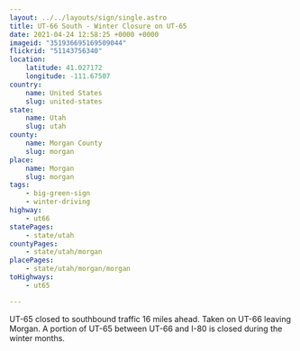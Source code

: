```yaml
---
layout: ../../layouts/sign/single.astro
title: UT-66 South - Winter Closure on UT-65
date: 2021-04-24 12:58:25 +0000 +0000
imageid: "351936695169509044"
flickrid: "51143756340"
location:
    latitude: 41.027172
    longitude: -111.67507
country:
    name: United States
    slug: united-states
state:
    name: Utah
    slug: utah
county:
    name: Morgan County
    slug: morgan
place:
    name: Morgan
    slug: morgan
tags:
    - big-green-sign
    - winter-driving
highway:
    - ut66
statePages:
    - state/utah
countyPages:
    - state/utah/morgan
placePages:
    - state/utah/morgan/morgan
toHighways:
    - ut65

---
```

UT-65 closed to southbound traffic 16 miles ahead.  Taken on UT-66 leaving Morgan.  A portion of UT-65 between UT-66 and I-80 is closed during the winter months.